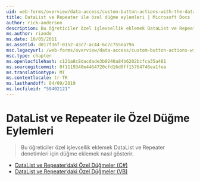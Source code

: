 ```yaml
---
uid: web-forms/overview/data-access/custom-button-actions-with-the-datalist-and-repeater/index
title: DataList ve Repeater ile özel düğme eylemleri | Microsoft Docs
author: rick-anderson
description: Bu öğreticiler özel işlevsellik eklemek DataList ve Repeater denetimleri için düğme eklemek nasıl gösterir.
ms.author: riande
ms.date: 10/05/2011
ms.assetid: d017f36f-0152-43c7-ac44-6c7c755ea79a
msc.legacyurl: /web-forms/overview/data-access/custom-button-actions-with-the-datalist-and-repeater
msc.type: chapter
ms.openlocfilehash: c121a8c8dacdade3b0240a84b6202bcfca35a481
ms.sourcegitcommit: 0f1119340e4464720cfd16d0ff15764746ea1fea
ms.translationtype: MT
ms.contentlocale: tr-TR
ms.lasthandoff: 04/09/2019
ms.locfileid: "59402121"
---
```

# <a name="custom-button-actions-with-the-datalist-and-repeater"></a>DataList ve Repeater ile Özel Düğme Eylemleri

> Bu öğreticiler özel işlevsellik eklemek DataList ve Repeater denetimleri için düğme eklemek nasıl gösterir.


- [DataList ve Repeater’daki Özel Düğmeler (C#)](custom-buttons-in-the-datalist-and-repeater-cs.md)
- [DataList ve Repeater’daki Özel Düğmeler (VB)](custom-buttons-in-the-datalist-and-repeater-vb.md)
